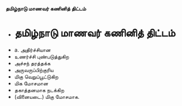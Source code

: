 **தமிழ்நாடு மாணவர் கணினித் திட்டம்**
- # தமிழ்நாடு மாணவர் கணினித் திட்டம்
- a. அதிர்ச்சியான
- உணர்ச்சி புண்படுத்துகிற
- அச்சந் தரத்தக்க
- அருவருப்பிற்குரிய
- மிகு வெறுப்பூட்டுகிற
- மிக மோசமான
- தகாத்தனமாக நடக்கிற
- (வினையடை.) மிகு மோசமாக.

